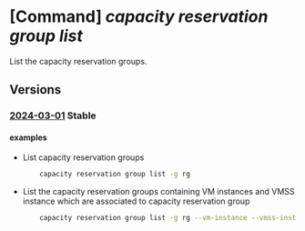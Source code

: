 # [Command] _capacity reservation group list_

List the capacity reservation groups.

## Versions

### [2024-03-01](/Resources/mgmt-plane/L3N1YnNjcmlwdGlvbnMve30vcHJvdmlkZXJzL21pY3Jvc29mdC5jb21wdXRlL2NhcGFjaXR5cmVzZXJ2YXRpb25ncm91cHM=/2024-03-01.xml) **Stable**

<!-- mgmt-plane /subscriptions/{}/providers/microsoft.compute/capacityreservationgroups 2024-03-01 -->
<!-- mgmt-plane /subscriptions/{}/resourcegroups/{}/providers/microsoft.compute/capacityreservationgroups 2024-03-01 -->

#### examples

- List capacity reservation groups
    ```bash
        capacity reservation group list -g rg
    ```

- List the capacity reservation groups containing VM instances and VMSS instance which are     associated to capacity reservation group
    ```bash
        capacity reservation group list -g rg --vm-instance --vmss-instance
    ```
